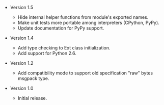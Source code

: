 * Version 1.5
    * Hide internal helper functions from module's exported names.
    * Make unit tests more portable among interpreters (CPython, PyPy).
    * Update documentation for PyPy support.

* Version 1.4
    * Add type checking to Ext class initialization.
    * Add support for Python 2.6.

* Version 1.2
    * Add compatibility mode to support old specification "raw" bytes msgpack
      type.

* Version 1.0
    * Initial release.

